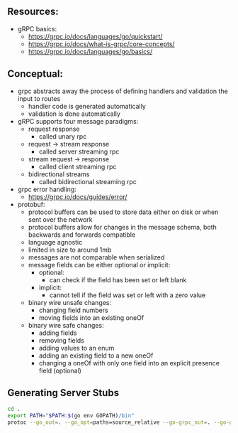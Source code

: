 ## Resources:
- gRPC basics:
    - https://grpc.io/docs/languages/go/quickstart/
    - https://grpc.io/docs/what-is-grpc/core-concepts/
    - https://grpc.io/docs/languages/go/basics/

## Conceptual:
- grpc abstracts away the process of defining handlers and validation the input to routes
    - handler code is generated automatically
    - validation is done automatically
- gRPC supports four message paradigms:
    - request response
        - called unary rpc
    - request -> stream response
        - called server streaming rpc
    - stream request -> response
        - called client streaming rpc
    - bidirectional streams
        - called bidirectional streaming rpc
- grpc error handling:
    - https://grpc.io/docs/guides/error/
- protobuf:
    - protocol buffers can be used to store data either on disk or when sent over the network
    - protocol buffers allow for changes in the message schema, both backwards and forwards compatible
    - language agnostic
    - limited in size to around 1mb
    - messages are not comparable when serialized
    - message fields can be either optional or implicit:
        - optional:
            - can check if the field has been set or left blank
        - implicit:
            - cannot tell if the field was set or left with a zero value
    - binary wire unsafe changes:
        - changing field numbers
        - moving fields into an existing oneOf
    - binary wire safe changes:
        - adding fields
        - removing fields
        - adding values to an enum
        - adding an existing field to a new oneOf
        - changing a oneOf with only one field into an explicit presence field (optional)

## Generating Server Stubs
```bash
cd .
export PATH="$PATH:$(go env GOPATH)/bin"
protoc --go_out=. --go_opt=paths=source_relative --go-grpc_out=. --go-grpc_opt=paths=source_relative api/user.proto
```
